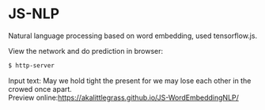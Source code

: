 # JS-NLP
Natural language processing based on word embedding, used tensorflow.js.

View the network and do prediction in browser:
```bash
$ http-server
```    
Input text: May we hold tight the present for we may lose each other in the crowed once apart.<br/>
Preview online:https://akalittlegrass.github.io/JS-WordEmbeddingNLP/
